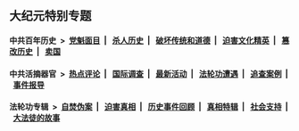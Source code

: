 ## 大纪元特别专题

#### 中共百年历史 &nbsp;>&nbsp; [党魁面目](indexes/nf1176107/README.md?02220430) &nbsp;| &nbsp; [杀人历史](indexes/nf1176106/README.md?02220430) &nbsp;| &nbsp; [破坏传统和道德](indexes/nf1176106/README.md?02220430) &nbsp;| &nbsp; [迫害文化精英](indexes/nf1176111/README.md?02220430) &nbsp;| &nbsp; [篡改历史](indexes/nf1176115/README.md?02220430) &nbsp;| &nbsp; [卖国](indexes/nf1176117/README.md?02220430) 

#### 中共活摘器官 &nbsp;>&nbsp; [热点评论](indexes/nf5879/README.md?02220430) &nbsp;| &nbsp; [国际调查](indexes/nf5947/README.md?02220430) &nbsp;| &nbsp; [最新活动](indexes/nf5883/README.md?02220430) &nbsp;| &nbsp; [法轮功遭遇](indexes/nf5881/README.md?02220430) &nbsp;| &nbsp; [追查案例](indexes/nf5880/README.md?02220430) &nbsp;| &nbsp; [事件报导](indexes/nf5877/README.md?02220430) 

#### 法轮功专辑 &nbsp;>&nbsp; [自焚伪案](indexes/nf5562/README.md?02220430) &nbsp;| &nbsp; [迫害真相](indexes/nf4379/README.md?02220430) &nbsp;| &nbsp; [历史事件回顾](indexes/nf5793/README.md?02220430) &nbsp;| &nbsp; [真相特辑](indexes/nf4389/README.md?02220430) &nbsp;| &nbsp; [社会支持](indexes/nf4386/README.md?02220430) &nbsp;| &nbsp; [大法徒的故事](indexes/nf1147481/README.md?02220430) 
